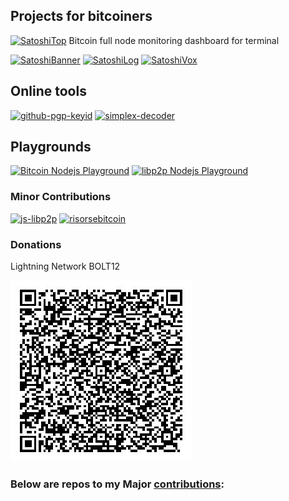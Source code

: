 ## Projects for bitcoiners

 [![SatoshiTop](https://img.shields.io/github/stars/st3b1t/SatoshiTop?style=social&label=SatoshiTop)](https://github.com/st3b1t/SatoshiTop) Bitcoin full node monitoring dashboard for terminal

 [![SatoshiBanner](https://img.shields.io/github/stars/st3b1t/SatoshiBanner?style=social&label=SatoshiBanner)](https://github.com/st3b1t/SatoshiBanner) 
 [![SatoshiLog](https://img.shields.io/github/stars/st3b1t/SatoshiLog?style=social&label=SatoshiLog)](https://github.com/st3b1t/SatoshiLog)
 [![SatoshiVox](https://img.shields.io/github/stars/st3b1t/SatoshiVox?style=social&label=SatoshiVox)](https://github.com/st3b1t/SatoshiVox)

## Online tools

[![github-pgp-keyid](https://img.shields.io/github/stars/st3b1t/github-pgp-keyid?style=social&label=Github%20PGP%20Keyid)](https://st3b1t.github.io/github-pgp-keyid/)
[![simplex-decoder](https://img.shields.io/github/stars/st3b1t/simplex-chat-address-decoder?style=social&label=SimlpeX%20Address%20Decoder)](https://st3b1t.github.io/simplex-chat-address-decoder/)

## Playgrounds

[![Bitcoin Nodejs Playground](https://img.shields.io/github/stars/st3b1t/bitcoin-nodejs-playground?style=social&label=Bitcoin%20Nodejs%20Playground)](https://github.com/st3b1t/bitcoin-nodejs-playground)
[![libp2p Nodejs Playground](https://img.shields.io/github/stars/st3b1t/libp2p-nodejs-playground?style=social&label=libp2p%20Nodejs%20Playground)](https://github.com/st3b1t/libp2p-nodejs-playground) 

### Minor Contributions

[![js-libp2p](https://img.shields.io/github/stars/libp2p/js-libp2p?style=social&label=js-libp2p)](https://github.com/st3b1t/js-libp2p) [![risorsebitcoin](https://img.shields.io/github/stars/mirserena/risorsebitcoin?style=social&label=risorsebitcoin)](https://github.com/st3b1t/risorsebitcoin)

### Donations

Lightning Network BOLT12

![dontate](donate_bolt12.png)

### Below are repos to my Major [contributions](https://github.com/st3b1t?tab=repositories&q=&type=fork&language=&sort=):
